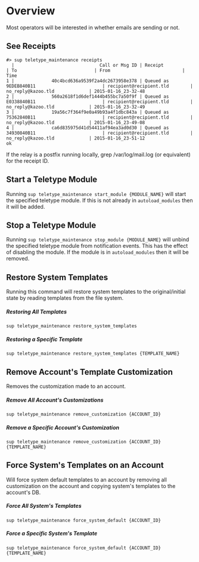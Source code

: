 # Overview

Most operators will be interested in whether emails are sending or not.

## See Receipts

    #> sup teletype_maintenance receipts
      |                                Call or Msg ID | Receipt                                       | To                             | From                           | Time
    1 |              40c4bcd636a9539f2a4dc2673958e378 | Queued as 9EDEB840B11                         | recipient@recipient.tld        | no_reply@kazoo.tld             | 2015-01-16_23-32-48
    2 |              560a2618f1d6def1444b455bc7a50f9f | Queued as E0338840B11                         | recipient@recipient.tld        | no_reply@kazoo.tld             | 2015-01-16_23-32-49
    3 |              19a56c7f364f9e0a49b93a4f1dbc843a | Queued as 75362840B11                         | recipient@recipient.tld        | no_reply@kazoo.tld             | 2015-01-16_23-49-08
    4 |              ca6d835975d41d54411af94ea3ad0d30 | Queued as 34930840B11                         | recipient@recipient.tld        | no_reply@kazoo.tld             | 2015-01-16_23-51-12
    ok

If the relay is a postfix running locally, grep /var/log/mail.log (or equivalent) for the receipt ID.

## Start a Teletype Module

Running `sup teletype_maintenance start_module {MODULE_NAME}` will start the specified teletype
module. If this is not already in `autoload_modules` then it will be added.

## Stop a Teletype Module

Running `sup teletype_maintenance stop_module {MODULE_NAME}` will unbind the specified teletype
module from notification events. This has the effect of disabling the module. If the module is in
`autoload_modules` then it will be removed.

## Restore System Templates

Running this command will restore system templates to the original/initial state by reading templates from the file system.

##### Restoring All Templates
```shell
sup teletype_maintenance restore_system_templates
```

##### Restoring a Specific Template
```shell
sup teletype_maintenance restore_system_templates {TEMPLATE_NAME}
```

## Remove Account's Template Customization

Removes the customization made to an account.

##### Remove All Account's Customizations

```shell
sup teletype_maintenance remove_customization {ACCOUNT_ID}
```

##### Remove a Specific Account's Customization

```shell
sup teletype_maintenance remove_customization {ACCOUNT_ID} {TEMPLATE_NAME}
```

## Force System's Templates on an Account

Will force system default templates to an account by removing all customization on the account and copying system's templates to the account's DB.

##### Force All System's Templates

```shell
sup teletype_maintenance force_system_default {ACCOUNT_ID}
```

##### Force a Specific System's Template

```shell
sup teletype_maintenance force_system_default {ACCOUNT_ID} {TEMPLATE_NAME}
```

